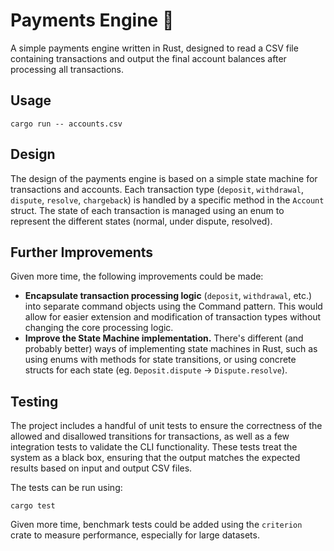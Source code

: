 # Payments Engine 🦀

A simple payments engine written in Rust, designed to read a CSV file containing transactions and output the final account balances after processing all transactions.

## Usage

    cargo run -- accounts.csv

## Design

The design of the payments engine is based on a simple state machine for transactions and accounts. Each transaction type (`deposit`, `withdrawal`, `dispute`, `resolve`, `chargeback`) is handled by a specific method in the `Account` struct. The state of each transaction is managed using an enum to represent the different states (normal, under dispute, resolved).

## Further Improvements

Given more time, the following improvements could be made:

- **Encapsulate transaction processing logic** (`deposit`, `withdrawal`, etc.) into separate command objects using the Command pattern. This would allow for easier extension and modification of transaction types without changing the core processing logic.
- **Improve the State Machine implementation.** There's different (and probably better) ways of implementing state machines in Rust, such as using enums with methods for state transitions, or using concrete structs for each state (eg. `Deposit.dispute` -> `Dispute.resolve`).

## Testing

The project includes a handful of unit tests to ensure the correctness of the allowed and disallowed transitions for transactions, as well as a few integration tests to validate the CLI functionality. These tests treat the system as a black box, ensuring that the output matches the expected results based on input and output CSV files.

The tests can be run using:

    cargo test

Given more time, benchmark tests could be added using the `criterion` crate to measure performance, especially for large datasets.
